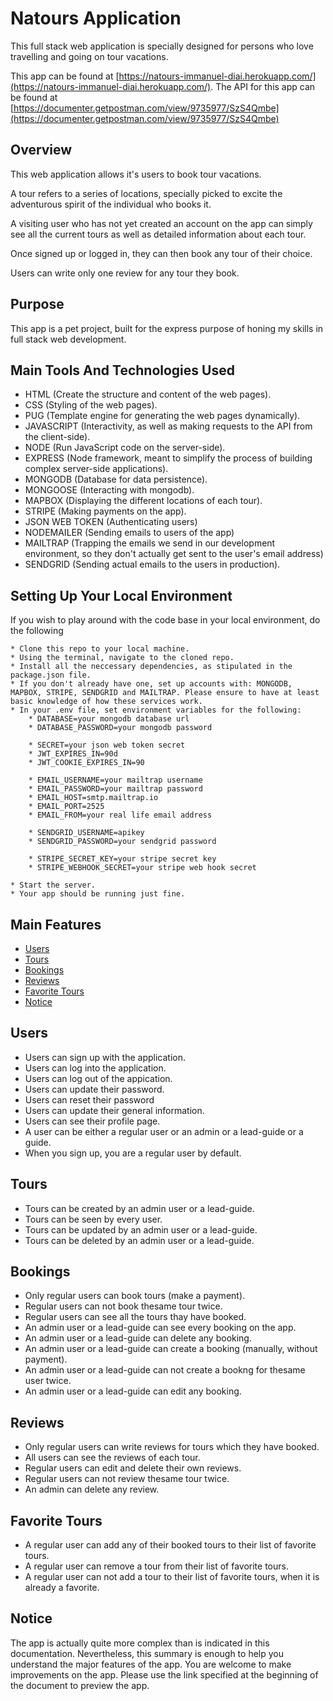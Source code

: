 # Natours Application

This full stack web application is specially designed for persons who love travelling and going on tour vacations.

This app can be found at [https://natours-immanuel-diai.herokuapp.com/](https://natours-immanuel-diai.herokuapp.com/).
The API for this app can be found at [https://documenter.getpostman.com/view/9735977/SzS4Qmbe](https://documenter.getpostman.com/view/9735977/SzS4Qmbe)

## Overview
This web application allows it's users to book tour vacations.

A tour refers to a series of locations, specially picked to excite the adventurous spirit of the individual who books it.

A visiting user who has not yet created an account on the app can simply see all the current tours as well as detailed information about each tour.

Once signed up or logged in, they can then book any tour of their choice.

Users can write only one review for any tour they book.

## Purpose
This app is a pet project, built for the express purpose of honing my skills in full stack web development.

## Main Tools And Technologies Used
* HTML (Create the structure and content of the web pages).
* CSS (Styling of the web pages).
* PUG (Template engine for generating the web pages dynamically).
* JAVASCRIPT (Interactivity, as well as making requests to the API from the client-side).
* NODE (Run JavaScript code on the server-side).
* EXPRESS (Node framework, meant to simplify the process of building complex server-side applications).
* MONGODB (Database for data persistence).
* MONGOOSE (Interacting with mongodb).
* MAPBOX (Displaying the different locations of each tour).
* STRIPE (Making payments on the app).
* JSON WEB TOKEN (Authenticating users)
* NODEMAILER (Sending emails to users of the app)
* MAILTRAP (Trapping the emails we send in our development environment, so they don't actually get sent to the user's email address)
* SENDGRID (Sending actual emails to the users in production).

## Setting Up Your Local Environment
If you wish to play around with the code base in your local environment, do the following
```
* Clone this repo to your local machine.
* Using the terminal, navigate to the cloned repo.
* Install all the neccessary dependencies, as stipulated in the package.json file.
* If you don't already have one, set up accounts with: MONGODB, MAPBOX, STRIPE, SENDGRID and MAILTRAP. Please ensure to have at least basic knowledge of how these services work.
* In your .env file, set environment variables for the following:
    * DATABASE=your mongodb database url
    * DATABASE_PASSWORD=your mongodb password

    * SECRET=your json web token secret
    * JWT_EXPIRES_IN=90d
    * JWT_COOKIE_EXPIRES_IN=90

    * EMAIL_USERNAME=your mailtrap username
    * EMAIL_PASSWORD=your mailtrap password
    * EMAIL_HOST=smtp.mailtrap.io
    * EMAIL_PORT=2525
    * EMAIL_FROM=your real life email address

    * SENDGRID_USERNAME=apikey
    * SENDGRID_PASSWORD=your sendgrid password

    * STRIPE_SECRET_KEY=your stripe secret key
    * STRIPE_WEBHOOK_SECRET=your stripe web hook secret

* Start the server.
* Your app should be running just fine.
```

## Main Features
- [Users](#users)
- [Tours](#tours)
- [Bookings](#bookings)
- [Reviews](#reviews)
- [Favorite Tours](#favorite-tours)
- [Notice](#notice)

## Users
* Users can sign up with the application.
* Users can log into the application.
* Users can log out of the appication.
* Users can update their password.
* Users can reset their password
* Users can update their general information.
* Users can see their profile page.
* A user can be either a regular user or an admin or a lead-guide or a guide.
* When you sign up, you are a regular user by default.

## Tours
* Tours can be created by an admin user or a lead-guide.
* Tours can be seen by every user.
* Tours can be updated by an admin user or a lead-guide.
* Tours can be deleted by an admin user or a lead-guide.

## Bookings
* Only regular users can book tours (make a payment).
* Regular users can not book thesame tour twice.
* Regular users can see all the tours thay have booked.
* An admin user or a lead-guide can see every booking on the app.
* An admin user or a lead-guide can delete any booking.
* An admin user or a lead-guide can create a booking (manually, without payment).
* An admin user or a lead-guide can not create a bookng for thesame user twice.
* An admin user or a lead-guide can edit any booking.

## Reviews
* Only regular users can write reviews for tours which they have booked.
* All users can see the reviews of each tour.
* Regular users can edit and delete their own reviews.
* Regular users can not review thesame tour twice.
* An admin can delete any review.

## Favorite Tours
* A regular user can add any of their booked tours to their list of favorite tours.
* A regular user can remove a tour from their list of favorite tours.
* A regular user can not add a tour to their list of favorite tours, when it is already a favorite.

## Notice
The app is actually quite more complex than is indicated in this documentation.
Nevertheless, this summary is enough to help you understand the major features of the app.
You are welcome to make improvements on the app.
Please use the link specified at the beginning of the document to preview the app.
